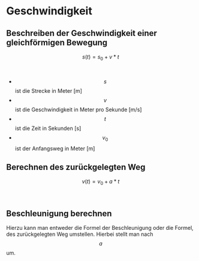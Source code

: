 
# Geschwindigkeit
## Beschreiben der Geschwindigkeit einer gleichförmigen Bewegung

$$s(t)=s_{0}+v*t$$

<br>

 - $$s$$ ist die Strecke in Meter [m]
 - $$v$$ ist die Geschwindigkeit in Meter pro Sekunde [m/s]
 - $$t$$ ist die Zeit in Sekunden [s]
 - $$v_{0}$$ ist der Anfangsweg in Meter [m]

## Berechnen des zurückgelegten Weg



$$v(t)=v_{0}+a*t$$



<br>

## Beschleunigung berechnen

Hierzu kann man entweder die Formel der Beschleunigung oder die Formel, des zurückgelegten Weg umstellen. Hierbei stellt man nach $$a$$ um.